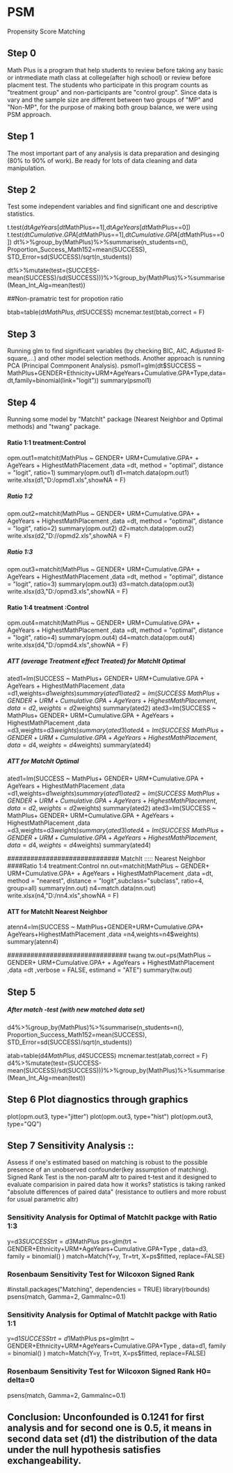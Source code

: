 # PSM
Propensity Score Matching


## Step 0
Math Plus is a program that help students to review before taking any basic or intrmediate math class at college(after high school) or review before placment test. The students who participate in this program counts as "treatment group" and non-participants are "control group". Since data is vary and the sample size are different between two groups of "MP" and "Non-MP", for the purpose of making both group balance, we were using PSM approach.

## Step 1
The most important part of any analysis is data preparation and desinging (80% to 90% of work). Be ready for lots of data cleaning and data manipulation. 

## Step 2
Test some independent variables and find significant one and descriptive statistics.

t.test(dt$AgeYears[dt$MathPlus==1],dt$AgeYears[dt$MathPlus==0])
t.test(dt$Cumulative.GPA[dt$MathPlus==1],dt$Cumulative.GPA[dt$MathPlus==0])
dt%>%group_by(MathPlus)%>%summarise(n_students=n(), Proportion_Success_Math152=mean(SUCCESS), STD_Error=sd(SUCCESS)/sqrt(n_students))

dt%>%mutate(test=(SUCCESS-mean(SUCCESS)/sd(SUCCESS)))%>%group_by(MathPlus)%>%summarise(Mean_Int_Alg=mean(test))

##Non-pramatric test for propotion ratio 

btab=table(dt$MathPlus,dt$SUCCESS)
mcnemar.test(btab,correct = F)


## Step 3
Running glm to find significant variables (by checking BIC, AIC, Adjusted R-square,...) and other model selection methods. Another approach is running PCA (Principal Commponent Analysis).
psmol1=glm(dt$SUCCESS ~ MathPlus+GENDER+Ethnicity+URM+AgeYears+Cumulative.GPA+Type,data=dt,family=binomial(link="logit"))
summary(psmol1)



## Step 4

Running some model by "MatchIt" package (Nearest Neighbor and Optimal methods) and "twang" package.

#### Ratio 1:1 treatment:Control
opm.out1=matchit(MathPlus ~  GENDER+ URM+Cumulative.GPA+ + AgeYears + HighestMathPlacement ,data =dt,
                method = "optimal", distance = "logit", ratio=1)
summary(opm.out1)
d1=match.data(opm.out1)
write.xlsx(d1,"D:/opmd1.xls",showNA = F)
##### Ratio 1:2
opm.out2=matchit(MathPlus ~  GENDER+ URM+Cumulative.GPA+ + AgeYears + HighestMathPlacement ,data =dt,
                 method = "optimal", distance = "logit", ratio=2)
summary(opm.out2)
d2=match.data(opm.out2)
write.xlsx(d2,"D://opmd2.xls",showNA = F)
##### Ratio 1:3
opm.out3=matchit(MathPlus ~  GENDER+ URM+Cumulative.GPA+ + AgeYears + HighestMathPlacement ,data =dt,
                 method = "optimal", distance = "logit", ratio=3)
summary(opm.out3)
d3=match.data(opm.out3)
write.xlsx(d3,"D:/opmd3.xls",showNA = F)
#### Ratio 1:4 treatment :Control
opm.out4=matchit(MathPlus  ~  GENDER+ URM+Cumulative.GPA+ + AgeYears + HighestMathPlacement ,data =dt,
                method = "optimal", distance = "logit", ratio=4)
summary(opm.out4)
d4=match.data(opm.out4)
write.xlsx(d4,"D:/opmd4.xls",showNA = F)

##### ATT (average Treatment effect Treated) for MatchIt Optimal
ated1=lm(SUCCESS ~ MathPlus+ GENDER+ URM+Cumulative.GPA + AgeYears + HighestMathPlacement ,data =d1,weights=d1$weights)
summary(ated1)
ated2=lm(SUCCESS ~ MathPlus+ GENDER+ URM+Cumulative.GPA + AgeYears + HighestMathPlacement ,data =d2,weights=d2$weights)
summary(ated2)
ated3=lm(SUCCESS ~ MathPlus+ GENDER+ URM+Cumulative.GPA + AgeYears + HighestMathPlacement ,data =d3,weights=d3$weights)
summary(ated3)
ated4=lm(SUCCESS ~ MathPlus+ GENDER+ URM+Cumulative.GPA + AgeYears + HighestMathPlacement ,data =d4,weights=d4$weights)
summary(ated4)

##### ATT for MatchIt Optimal
ated1=lm(SUCCESS ~ MathPlus+ GENDER+ URM+Cumulative.GPA + AgeYears + HighestMathPlacement ,data =d1,weights=d1$weights)
summary(ated1)
ated2=lm(SUCCESS ~ MathPlus+ GENDER+ URM+Cumulative.GPA + AgeYears + HighestMathPlacement ,data =d2,weights=d2$weights)
summary(ated2)
ated3=lm(SUCCESS ~ MathPlus+ GENDER+ URM+Cumulative.GPA + AgeYears + HighestMathPlacement ,data =d3,weights=d3$weights)
summary(ated3)
ated4=lm(SUCCESS ~ MathPlus+ GENDER+ URM+Cumulative.GPA + AgeYears + HighestMathPlacement ,data =d4,weights=d4$weights)
summary(ated4)

############################# MatchIt ::::: Nearest Neighbor 
####Ratio 1:4 treatment:Control
nn.out=matchit(MathPlus ~  GENDER+ URM+Cumulative.GPA+ + AgeYears + HighestMathPlacement ,data =dt,
                 method = "nearest", distance = "logit",subclass="subclass", ratio=4, group=all)
summary(nn.out)
n4=match.data(nn.out)
write.xlsx(n4,"D:/nn4.xls",showNA = F)
#### ATT for MatchIt Nearest Neighbor
atenn4=lm(SUCCESS ~ MathPlus+GENDER+URM+Cumulative.GPA+ AgeYears+HighestMathPlacement ,data =n4,weights=n4$weights)
summary(atenn4)

###############################   twang
tw.out=ps(MathPlus ~  GENDER+ URM+Cumulative.GPA+ + AgeYears + HighestMathPlacement ,data =dt
          ,verbose = FALSE, estimand = "ATE")
summary(tw.out)

## Step 5
##### After match -test (with new matched data set)
d4%>%group_by(MathPlus)%>%summarise(n_students=n(), Proportion_Success_Math152=mean(SUCCESS), STD_Error=sd(SUCCESS)/sqrt(n_students))

atab=table(d4$MathPlus,d4$SUCCESS)
mcnemar.test(atab,correct = F)
d4%>%mutate(test=(SUCCESS-mean(SUCCESS)/sd(SUCCESS)))%>%group_by(MathPlus)%>%summarise(Mean_Int_Alg=mean(test))


## Step 6 Plot diagnostics through graphics

plot(opm.out3, type="jitter")
plot(opm.out3, type="hist")
plot(opm.out3, type="QQ")

## Step 7 Sensitivity Analysis :: 
Assess if one's estimated based on matching is robust to the possible presence of an unobserved confounder(key assumption of matching).
Signed Rank Test is the non-paraM altr to paired t-test and it designed to evaluate comparision in paired data
how it works? statistics is taking  ranked "absolute differences of paired data" (resistance to outliers and more robust for usual parametric altr)

### Sensitivity Analysis for Optimal of MatchIt packge with Ratio 1:3
y=d3$SUCCESS
trt=d3$MathPlus
ps=glm(trt ~ GENDER+Ethnicity+URM+AgeYears+Cumulative.GPA+Type , data=d3,  family = binomial() )
match=Match(Y=y, Tr=trt, X=ps$fitted, replace=FALSE)

### Rosenbaum Sensitivity Test for Wilcoxon Signed Rank
#install.packages("Matching", dependencies = TRUE)
library(rbounds)
psens(match, Gamma=2, GammaInc=0.1)

### Sensitivity Analysis for Optimal of MatchIt packge with Ratio 1:1
y=d1$SUCCESS
trt=d1$MathPlus
ps=glm(trt ~ GENDER+Ethnicity+URM+AgeYears+Cumulative.GPA+Type , data=d1,  family = binomial() )
match=Match(Y=y, Tr=trt, X=ps$fitted, replace=FALSE)

### Rosenbaum Sensitivity Test for Wilcoxon Signed Rank H0= delta=0
psens(match, Gamma=2, GammaInc=0.1)

## Conclusion: Unconfounded is 0.1241 for first analysis and for second one is 0.5, it means in second data set (d1) the distribution of the data under the null hypothesis satisfies exchangeability.


